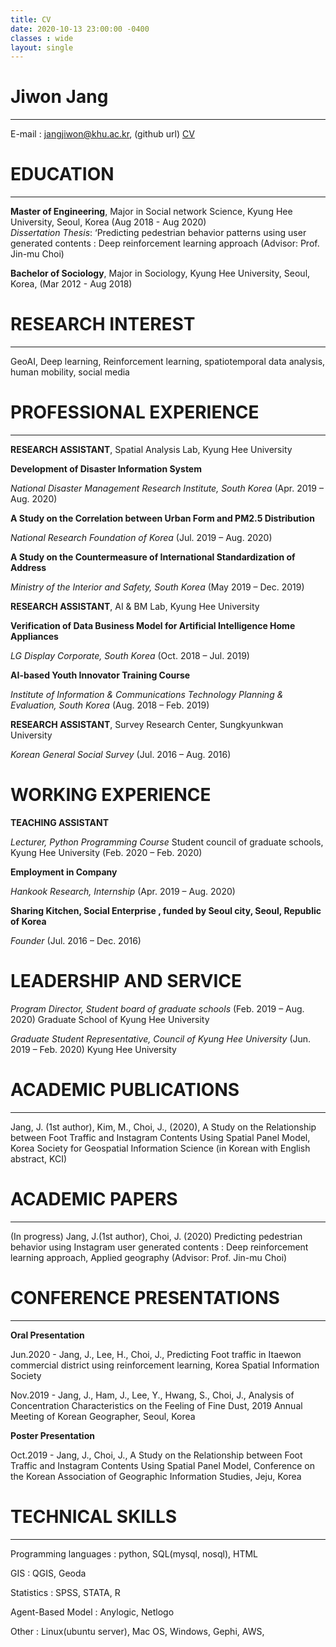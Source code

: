 ```yaml
---
title: CV
date: 2020-10-13 23:00:00 -0400
classes : wide
layout: single
---
```

# Jiwon Jang	
***
E-mail : jangjiwon@khu.ac.kr, (github url)
[CV](https://github.com/geoai-rl/geoai-rl.github.io/blob/master/CV_JiwonJang_1020.pdf)

# EDUCATION
* * *
__Master of Engineering__, Major in Social network Science, Kyung Hee University, Seoul, Korea (Aug 2018 - Aug 2020)  
*Dissertation Thesis*: ‘Predicting pedestrian behavior patterns using user generated contents : Deep reinforcement learning approach (Advisor: Prof. Jin-mu Choi)  

__Bachelor of Sociology__, Major in Sociology, Kyung Hee University, Seoul, Korea, (Mar 2012 - Aug 2018)

# RESEARCH INTEREST
* * *
GeoAI, Deep learning, Reinforcement learning, spatiotemporal data analysis, human mobility, social media   

# PROFESSIONAL EXPERIENCE
* * *
__RESEARCH ASSISTANT__,  Spatial Analysis Lab, Kyung Hee University

__Development of Disaster Information System__ 

*National Disaster Management Research Institute, South Korea* (Apr. 2019 – Aug. 2020)

__A Study on the Correlation between Urban Form and PM2.5 Distribution__ 

*National Research Foundation of Korea* (Jul. 2019 – Aug. 2020)

__A Study on the Countermeasure of International Standardization of Address__ 

*Ministry of the Interior and Safety, South Korea* (May 2019 – Dec. 2019)

__RESEARCH ASSISTANT__,  AI & BM Lab, Kyung Hee University

__Verification of Data Business Model for Artificial Intelligence Home Appliances__ 

*LG Display Corporate, South Korea* (Oct. 2018 – Jul. 2019)

__AI-based Youth Innovator Training Course__ 

*Institute of Information & Communications Technology Planning & Evaluation, South Korea*
(Aug. 2018 – Feb. 2019)

__RESEARCH ASSISTANT__,  Survey Research Center, Sungkyunkwan University

*Korean General Social Survey* (Jul. 2016 – Aug. 2016)

# WORKING EXPERIENCE
__TEACHING ASSISTANT__ 

*Lecturer, Python Programming Course* 
Student council of graduate schools, Kyung Hee University (Feb. 2020 – Feb. 2020)

__Employment in Company__ 

*Hankook Research, Internship* (Apr. 2019 – Aug. 2020)

__Sharing Kitchen, Social Enterprise , funded by Seoul city, Seoul, Republic of Korea__ 

*Founder* (Jul. 2016 – Dec. 2016)

# LEADERSHIP AND SERVICE
*Program Director, Student board of graduate schools* (Feb. 2019 – Aug. 2020)
Graduate School of Kyung Hee University

*Graduate Student Representative, Council of Kyung Hee University* (Jun. 2019 – Feb. 2020)
Kyung Hee University

# ACADEMIC PUBLICATIONS
* * *
Jang, J. (1st author), Kim, M., Choi, J., (2020), A Study on the Relationship between Foot Traffic and Instagram Contents Using Spatial Panel Model, Korea Society for Geospatial Information Science (in Korean with English abstract, KCI)

# ACADEMIC PAPERS
* * *
(In progress) Jang, J.(1st author), Choi, J. (2020) Predicting pedestrian behavior using Instagram user generated contents : Deep reinforcement learning approach, Applied geography (Advisor: Prof. Jin-mu Choi)

# CONFERENCE PRESENTATIONS
* * *
__Oral Presentation__   

Jun.2020 - Jang, J., Lee, H., Choi, J., Predicting Foot traffic in Itaewon commercial district using reinforcement learning, Korea Spatial Information Society

Nov.2019 - Jang, J., Ham, J., Lee, Y., Hwang, S., Choi, J., Analysis of Concentration Characteristics on the Feeling of Fine Dust, 2019 Annual Meeting of Korean Geographer, Seoul, Korea

__Poster Presentation__   

Oct.2019 - Jang, J., Choi, J., A Study on the Relationship between Foot Traffic and Instagram Contents Using Spatial Panel Model, Conference on the Korean Association of Geographic Information Studies, Jeju, Korea

# TECHNICAL SKILLS
* * *

Programming languages : python, SQL(mysql, nosql), HTML

GIS : QGIS, Geoda

Statistics : SPSS, STATA, R

Agent-Based Model : Anylogic, Netlogo

Other : Linux(ubuntu server), Mac OS, Windows, Gephi, AWS,
